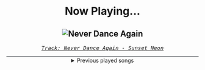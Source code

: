 <div align="center"> 
<h1>Now Playing...</h1>

![Never Dance Again](https://i.scdn.co/image/ab67616d00001e022316bd167a19f70c75ada5f8)
--
_<samp><a href="https://open.spotify.com/track/61o43SEnbo1ZEfPMXez75m">Track: Never Dance Again - Sunset Neon</a></samp>_

<div style="border: 1px #4B5054 solid"></div>
<details>
  <summary>
    Previous played songs
  </summary>
  <table>
    <thead>
      <tr>
        <th>
          Artist
        </th>
        <th>
          Song
        </th>
        <th>
          Link
        </th>
      </tr>
    </thead>
    <tbody>
      <tr><td>Sunset Neon</td><td>Never Dance Again</td><td><a href="https://open.spotify.com/track/61o43SEnbo1ZEfPMXez75m">https://open.spotify.com/track/61o43SEnbo1ZEfPMXez75m</a></td></tr><tr><td>Blue Stahli</td><td>The Beginning</td><td><a href="https://open.spotify.com/track/78RYmj7C85pL5AZeGZ8Vnv">https://open.spotify.com/track/78RYmj7C85pL5AZeGZ8Vnv</a></td></tr><tr><td>Entropy Zero</td><td>The Edge</td><td><a href="https://open.spotify.com/track/3440SDcTXI0IhitEIYKlUJ">https://open.spotify.com/track/3440SDcTXI0IhitEIYKlUJ</a></td></tr><tr><td>The Anix</td><td>Spit You Out</td><td><a href="https://open.spotify.com/track/7Jj9ygPtg5IzRzX9cfeI80">https://open.spotify.com/track/7Jj9ygPtg5IzRzX9cfeI80</a></td></tr><tr><td>Celldweller</td><td>The End of the World - The Anix Remix</td><td><a href="https://open.spotify.com/track/5Ez6VllJxyf9SWQyLDDTgj">https://open.spotify.com/track/5Ez6VllJxyf9SWQyLDDTgj</a></td></tr><tr><td>Daedric</td><td>Sepulchre</td><td><a href="https://open.spotify.com/track/4FkvsUabWvlkGRe9W75gs0">https://open.spotify.com/track/4FkvsUabWvlkGRe9W75gs0</a></td></tr><tr><td>Dirty Two Club</td><td>Control Freak</td><td><a href="https://open.spotify.com/track/5c5OIH8HWogqXu453AlgiY">https://open.spotify.com/track/5c5OIH8HWogqXu453AlgiY</a></td></tr><tr><td>Void Chapter</td><td>Diabolic (feat. Daedric) - HIGHSOCIETY Remix</td><td><a href="https://open.spotify.com/track/1Ncoqp1km4UNntfgF9RlbG">https://open.spotify.com/track/1Ncoqp1km4UNntfgF9RlbG</a></td></tr><tr><td>Foreword</td><td>Sandman</td><td><a href="https://open.spotify.com/track/1uNCMbBiWoSlH0mDcskB0A">https://open.spotify.com/track/1uNCMbBiWoSlH0mDcskB0A</a></td></tr><tr><td>Ashnikko</td><td>Daisy</td><td><a href="https://open.spotify.com/track/0AUvWawuP0ibk4SQ3sIZjk">https://open.spotify.com/track/0AUvWawuP0ibk4SQ3sIZjk</a></td></tr><tr><td>Mia Asano</td><td>KPOP Goes Metal</td><td><a href="https://open.spotify.com/track/4aq3UeIVFp25ryPWlgWbvB">https://open.spotify.com/track/4aq3UeIVFp25ryPWlgWbvB</a></td></tr><tr><td>Mia Asano</td><td>KPOP Goes Metal</td><td><a href="https://open.spotify.com/track/4aq3UeIVFp25ryPWlgWbvB">https://open.spotify.com/track/4aq3UeIVFp25ryPWlgWbvB</a></td></tr><tr><td>Mia Asano</td><td>KPOP Goes Metal</td><td><a href="https://open.spotify.com/track/4aq3UeIVFp25ryPWlgWbvB">https://open.spotify.com/track/4aq3UeIVFp25ryPWlgWbvB</a></td></tr><tr><td>Mia Asano</td><td>KPOP Goes Metal</td><td><a href="https://open.spotify.com/track/4aq3UeIVFp25ryPWlgWbvB">https://open.spotify.com/track/4aq3UeIVFp25ryPWlgWbvB</a></td></tr><tr><td>Mia Asano</td><td>KPOP Goes Metal</td><td><a href="https://open.spotify.com/track/4aq3UeIVFp25ryPWlgWbvB">https://open.spotify.com/track/4aq3UeIVFp25ryPWlgWbvB</a></td></tr><tr><td>Mia Asano</td><td>KPOP Goes Metal</td><td><a href="https://open.spotify.com/track/4aq3UeIVFp25ryPWlgWbvB">https://open.spotify.com/track/4aq3UeIVFp25ryPWlgWbvB</a></td></tr><tr><td>Mia Asano</td><td>KPOP Goes Metal</td><td><a href="https://open.spotify.com/track/4aq3UeIVFp25ryPWlgWbvB">https://open.spotify.com/track/4aq3UeIVFp25ryPWlgWbvB</a></td></tr><tr><td>Mia Asano</td><td>KPOP Goes Metal</td><td><a href="https://open.spotify.com/track/4aq3UeIVFp25ryPWlgWbvB">https://open.spotify.com/track/4aq3UeIVFp25ryPWlgWbvB</a></td></tr><tr><td>Mia Asano</td><td>KPOP Goes Metal</td><td><a href="https://open.spotify.com/track/4aq3UeIVFp25ryPWlgWbvB">https://open.spotify.com/track/4aq3UeIVFp25ryPWlgWbvB</a></td></tr><tr><td>Mia Asano</td><td>KPOP Goes Metal</td><td><a href="https://open.spotify.com/track/4aq3UeIVFp25ryPWlgWbvB">https://open.spotify.com/track/4aq3UeIVFp25ryPWlgWbvB</a></td></tr>
    </tbody>
  </table>
</details>

</div>
